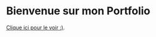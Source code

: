# Bienvenue sur mon Portfolio

[Clique ici pour le voir :)](https://alinemasson.github.io/portfolio/ "alinemasson.github.io/portfolio/").


